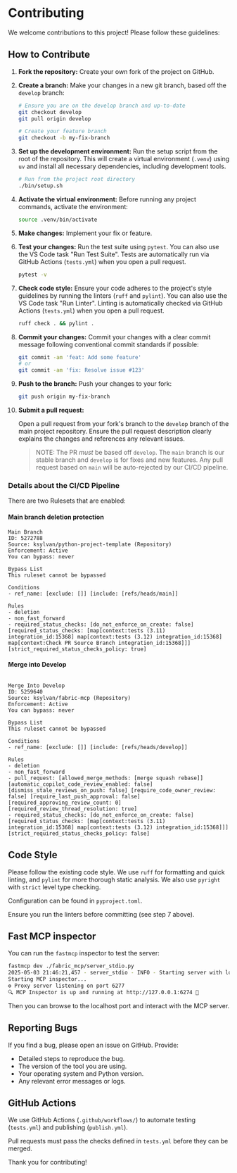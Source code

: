 # Contributing

We welcome contributions to this project! Please follow these guidelines:

## How to Contribute

1. **Fork the repository:** Create your own fork of the project on GitHub.

2. **Create a branch:** Make your changes in a new git branch, based off the `develop` branch:

    ```bash
    # Ensure you are on the develop branch and up-to-date
    git checkout develop
    git pull origin develop

    # Create your feature branch
    git checkout -b my-fix-branch
    ```

3. **Set up the development environment:** Run the setup script from the root of the repository. This will create a virtual environment (`.venv`) using `uv` and install all necessary dependencies, including development tools.

    ```bash
    # Run from the project root directory
    ./bin/setup.sh
    ```

4. **Activate the virtual environment:** Before running any project commands, activate the environment:

    ```bash
    source .venv/bin/activate
    ```

5. **Make changes:** Implement your fix or feature.

6. **Test your changes:** Run the test suite using `pytest`. You can also use the VS Code task "Run Test Suite". Tests are automatically run via GitHub Actions (`tests.yml`) when you open a pull request.

    ```bash
    pytest -v
    ```

7. **Check code style:** Ensure your code adheres to the project's style guidelines by running the linters (`ruff` and `pylint`). You can also use the VS Code task "Run Linter". Linting is automatically checked via GitHub Actions (`tests.yml`) when you open a pull request.

    ```bash
    ruff check . && pylint .
    ```

8. **Commit your changes:** Commit your changes with a clear commit message following conventional commit standards if possible:

    ```bash
    git commit -am 'feat: Add some feature'
    # or
    git commit -am 'fix: Resolve issue #123'
    ```

9. **Push to the branch:** Push your changes to your fork:

    ```bash
    git push origin my-fix-branch
    ```

10. **Submit a pull request:**

    Open a pull request from your fork's branch to the `develop` branch of the main project repository. Ensure the pull request description clearly explains the changes and references any relevant issues.

    > NOTE: The PR *must* be based off `develop`. The `main` branch is our stable branch and
    `develop` is for fixes and new features. Any pull request based on `main` will be auto-rejected
    by our CI/CD pipeline.

### Details about the CI/CD Pipeline

There are two Rulesets that are enabled:

#### Main branch deletion protection

```plaintext
Main Branch
ID: 5272788
Source: ksylvan/python-project-template (Repository)
Enforcement: Active
You can bypass: never

Bypass List
This ruleset cannot be bypassed

Conditions
- ref_name: [exclude: []] [include: [refs/heads/main]]

Rules
- deletion
- non_fast_forward
- required_status_checks: [do_not_enforce_on_create: false] [required_status_checks: [map[context:tests (3.11) integration_id:15368] map[context:tests (3.12) integration_id:15368] map[context:Check PR Source Branch integration_id:15368]]] [strict_required_status_checks_policy: true]

```

#### Merge into Develop

```plaintext

Merge Into Develop
ID: 5259640
Source: ksylvan/fabric-mcp (Repository)
Enforcement: Active
You can bypass: never

Bypass List
This ruleset cannot be bypassed

Conditions
- ref_name: [exclude: []] [include: [refs/heads/develop]]

Rules
- deletion
- non_fast_forward
- pull_request: [allowed_merge_methods: [merge squash rebase]] [automatic_copilot_code_review_enabled: false] [dismiss_stale_reviews_on_push: false] [require_code_owner_review: false] [require_last_push_approval: false] [required_approving_review_count: 0] [required_review_thread_resolution: true]
- required_status_checks: [do_not_enforce_on_create: false] [required_status_checks: [map[context:tests (3.11) integration_id:15368] map[context:tests (3.12) integration_id:15368]]] [strict_required_status_checks_policy: false]
```

## Code Style

Please follow the existing code style. We use `ruff` for formatting and quick linting, and `pylint` for more thorough static analysis. We also use `pyright` with `strict` level type checking.

Configuration can be found in `pyproject.toml`.

Ensure you run the linters before committing (see step 7 above).

## Fast MCP inspector

You can run the `fastmcp` inspector to test the server:

```bash
fastmcp dev ./fabric_mcp/server_stdio.py
2025-05-03 21:46:21,457 - server_stdio - INFO - Starting server with log level DEBUG
Starting MCP inspector...
⚙️ Proxy server listening on port 6277
🔍 MCP Inspector is up and running at http://127.0.0.1:6274 🚀
```

Then you can browse to the localhost port and interact with the MCP server.

## Reporting Bugs

If you find a bug, please open an issue on GitHub. Provide:

* Detailed steps to reproduce the bug.
* The version of the tool you are using.
* Your operating system and Python version.
* Any relevant error messages or logs.

## GitHub Actions

We use GitHub Actions (`.github/workflows/`) to automate testing (`tests.yml`) and publishing (`publish.yml`).

Pull requests must pass the checks defined in `tests.yml` before they can be merged.

Thank you for contributing!

